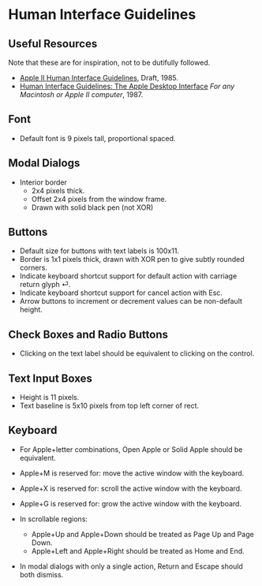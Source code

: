 # Human Interface Guidelines

## Useful Resources

Note that these are for inspiration, not to be dutifully followed.

* [Apple II Human Interface Guidelines](https://archive.org/details/Apple2HIG1985), Draft, 1985.
* [Human Interface Guidelines: The Apple Desktop Interface](https://archive.org/details/applehumaninterf00appl) _For any Macintosh or Apple II computer_, 1987.

## Font

* Default font is 9 pixels tall, proportional spaced.

## Modal Dialogs

* Interior border
  * 2x4 pixels thick.
  * Offset 2x4 pixels from the window frame.
  * Drawn with solid black pen (not XOR)

## Buttons

* Default size for buttons with text labels is 100x11.
* Border is 1x1 pixels thick, drawn with XOR pen to give subtly rounded corners.
* Indicate keyboard shortcut support for default action with carriage return glyph ⏎.
* Indicate keyboard shortcut support for cancel action with Esc.
* Arrow buttons to increment or decrement values can be non-default height.

## Check Boxes and Radio Buttons

* Clicking on the text label should be equivalent to clicking on the control.

## Text Input Boxes

* Height is 11 pixels.
* Text baseline is 5x10 pixels from top left corner of rect.

## Keyboard

* For Apple+letter combinations, Open Apple or Solid Apple should be equivalent.

* Apple+M is reserved for: move the active window with the keyboard.
* Apple+X is reserved for: scroll the active window with the keyboard.
* Apple+G is reserved for: grow the active window with the keyboard.

* In scrollable regions:
  * Apple+Up and Apple+Down should be treated as Page Up and Page Down.
  * Apple+Left and Apple+Right should be treated as Home and End.

* In modal dialogs with only a single action, Return and Escape should both dismiss.

